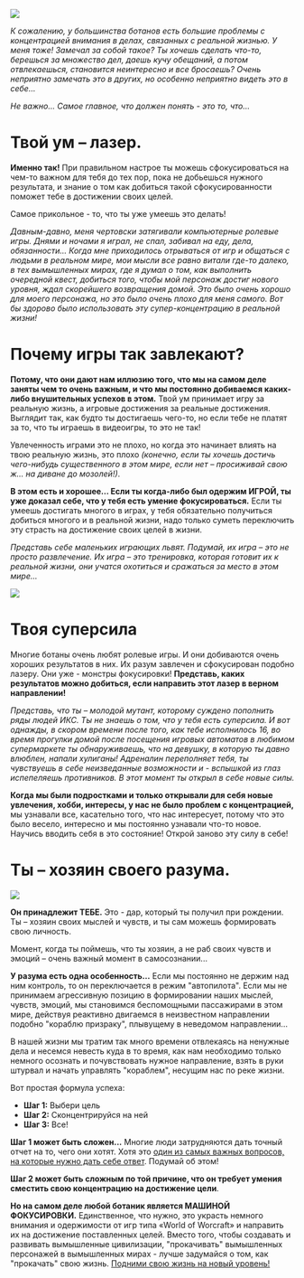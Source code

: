 <!--
Title: Твой ум подобен лазеру
PostId:
Published: true
Labels: Записи
-->

![][01]

*К сожалению, у большинства ботанов есть большие проблемы с концентрацией внимания в делах, связанных с реальной жизнью. У меня тоже! Замечал за собой такое? Ты хочешь сделать что-то, берешься за множество дел, даешь кучу обещаний, а потом отвлекаешься, становится неинтересно и все бросаешь? Очень неприятно замечать это в других, но особенно неприятно видеть это в себе…*

*Не важно… Самое главное, что должен понять - это то, что…*

<!--more-->

# Твой ум – лазер.

**Именно так!** При правильном настрое ты можешь сфокусироваться на чем-то важном для тебя до тех пор, пока не добьешься нужного результата, и знание о том как добиться такой сфокусированности поможет тебе в достижении своих целей.

Самое прикольное - то, что ты уже умеешь это делать!

*Давным-давно, меня чертовски затягивали компьютерные ролевые игры. Днями и ночами я играл, не спал, забивал на еду, дела, обязанности…​ Когда мне приходилось отрываться от игр и общаться с людьми в реальном мире, мои мысли все равно витали где-то далеко, в тех вымышленных мирах, где я думал о том, как выполнить очередной квест, добиться того, чтобы мой персонаж достиг нового уровня, ждал скорейшего возвращения домой. Это было очень хорошо для моего персонажа, но это было очень плохо для меня самого. Вот бы здорово было использовать эту супер-концентрацию в реальной жизни!*

# Почему игры так завлекают?

**Потому, что они дают нам иллюзию того, что мы на самом деле заняты чем то очень важным, и что мы постоянно добиваемся каких-либо внушительных успехов в этом.** Твой ум принимает игру за реальную жизнь, а игровые достижения за реальные достижения.  Выглядит так, как будто ты достигаешь чего-то, но если тебе не платят за то, что ты играешь в видеоигры, то это не так!

Увлеченность играми это не плохо, но когда это начинает влиять на твою реальную жизнь, это плохо *(конечно, если ты хочешь достичь чего-нибудь существенного в этом мире, если нет – просиживай свою ж…​ на диване до мозолей!)*.

**В этом есть и хорошее… Если ты когда-либо был одержим ИГРОЙ, ты уже доказал себе, что у тебя есть умение фокусироваться.** Если ты умеешь достигать многого в играх, у тебя обязательно получиться добиться многого и в реальной жизни, надо только суметь переключить эту страсть на достижение своих целей в жизни.

*Представь себе маленьких играющих львят. Подумай, их игра – это не просто развлечение. Их игра – это тренировка, которая готовит их к реальной жизни, они учатся охотиться и сражаться за место в этом мире…​*

![][02]

# Твоя суперсила

Многие ботаны очень любят ролевые игры. И они добиваются очень хороших результатов в них. Их разум завлечен и сфокусирован подобно лазеру. Они уже - монстры фокусировки! **Представь, каких результатов можно добиться, если направить этот лазер в верном направлении!**

*Представь, что ты – молодой мутант, которому суждено пополнить ряды людей ИКС. Ты не знаешь о том, что у тебя есть суперсила. И вот однажды, в скором времени после того, как тебе исполнилось 16, во время прогулки домой после посещения игровых автоматов в любимом супермаркете ты обнаруживаешь, что на девушку, в которую ты давно влюблен, напали хулиганы! Адреналин переполняет тебя, ты чувствуешь в себе неизведанные возможности и - вспышкой из глаз испепеляешь противников. В этот момент ты открыл в себе новые силы.*

**Когда мы были подростками и только открывали для себя новые увлечения, хобби, интересы, у нас не было проблем с концентрацией,** мы узнавали все, касательно того, что нас интересует, потому что это было весело, интересно и мы постоянно узнавали что-то новое. Научись вводить себя в это состояние! Открой заново эту силу в себе!

# Ты – хозяин своего разума.

![][03]

**Он принадлежит ТЕБЕ.** Это - дар, который ты получил при рождении. Ты – хозяин своих мыслей и чувств, и ты сам можешь формировать свою личность.

Момент, когда ты поймешь, что ты хозяин, а не раб своих чувств и эмоций – очень важный момент в самосознании...

**У разума есть одна особенность…** Если мы постоянно не держим над ним контроль, то он переключается в режим "автопилота". Если мы не принимаем агрессивную позицию в формировании наших мыслей, чувств, эмоций, мы становимся беспомощными пассажирами в этом мире, действуя реактивно двигаемся в неизвестном направлении подобно "кораблю призраку", плывущему в неведомом направлении…

В нашей жизни мы тратим так много времени отвлекаясь на ненужные дела и несемся невесть куда в то время, как нам необходимо только немного осознать и почувствовать нужное направление, взять в руки штурвал и начать управлять "кораблем", несущим нас по реке жизни.

Вот простая формула успеха:
-   **Шаг 1:** Выбери цель
-   **Шаг 2:** Сконцентрируйся на ней
-   **Шаг 3:** Все!

**Шаг 1 может быть сложен...** Многие люди затрудняются дать точный отчет на то, чего они хотят. Хотя это [один из самых важных вопросов, на которые нужно дать себе ответ][whatYouWant]. Подумай об этом!

**Шаг 2 может быть сложным по той причине, что он требует умения сместить свою концентрацию на достижение цели**.

**Но на самом деле любой ботаник является МАШИНОЙ ФОКУСИРОВКИ.** Единственное, что нужно, это украсть немного внимания и одержимости от игр типа «World of Worcraft» и направить их на достижение поставленных целей. Вместо того, чтобы создавать и развивать вымышленные цивилизации, "прокачивать" вымышленных персонажей в вымышленных мирах - лучше задумайся о том, как "прокачать" свою жизнь. [Подними свою жизнь на новый уровень!][levelUp]

[01]: 01.jpg
[02]: 02.jpg
[03]: 03.jpg


[levelUp]: https://life-levelup.blogspot.com/2022/07/blog-post_20.html
[whatYouWant]: https://life-levelup.blogspot.com/2023/01/blog-post.html
